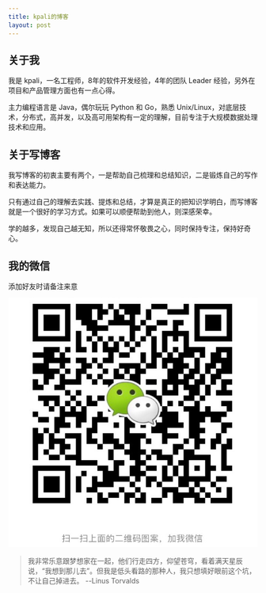 ```yaml
---
title: kpali的博客
layout: post
---
```


## 关于我

我是 kpali，一名工程师，8年的软件开发经验，4年的团队 Leader 经验，另外在项目和产品管理方面也有一点心得。

主力编程语言是 Java，偶尔玩玩 Python 和 Go，熟悉 Unix/Linux，对底层技术，分布式，高并发，以及高可用架构有一定的理解，目前专注于大规模数据处理技术和应用。

## 关于写博客

我写博客的初衷主要有两个，一是帮助自己梳理和总结知识，二是锻炼自己的写作和表达能力。

只有通过自己的理解去实践、提炼和总结，才算是真正的把知识学明白，而写博客就是一个很好的学习方式。如果可以顺便帮助到他人，则深感荣幸。

学的越多，发现自己越无知，所以还得常怀敬畏之心，同时保持专注，保持好奇心。

## 我的微信

添加好友时请备注来意

![微信](/assets/img/wechat.jpg)

> 我非常乐意跟梦想家在一起，他们行走四方，仰望苍穹，看着满天星辰说，“我想到那儿去”。但我是低头看路的那种人，我只想填好眼前这个坑，不让自己掉进去。 --Linus Torvalds